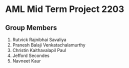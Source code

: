 # AML Mid Term Project 2203

## Group Members
1. Rutvick Rajnibhai Savaliya
2. Pranesh Balaji Venkatachalamurthy
3. Christin Kaithavalapil Paul
4. Jefford Secondes
5. Navneet Kaur
